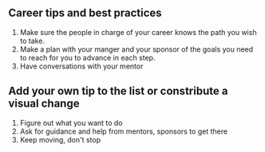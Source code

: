 ## Career tips and best practices

1. Make sure the people in charge of your career knows the path you wish to take.
1. Make a plan with your manger and your sponsor of the goals you need to reach for you to advance in each step.
1. Have conversations with your mentor

## Add your own tip to the list or constribute a visual change

1. Figure out what you want to do 
1. Ask for guidance and help from mentors, sponsors to get there 
1. Keep moving, don't stop
